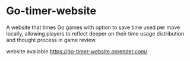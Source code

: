 # Go-timer-website
A website that times Go games with option to save time used per move locally, allowing players to reflect deeper on their time usage distribution and thought process in game review.

website available https://go-timer-website.onrender.com/
